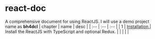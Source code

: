 # react-doc
A comprehensive document for using ReactJS.
I will use a demo project name as **bh4dcl**
| chapter | name                          | desc                                                    |
| :--     | :--                           | :--                                                     |
| 1       | [Installation ](chatper/1.md) | Install the ReactJS with TypeScript and optional Redux. |
|         |                               |                                                         |
